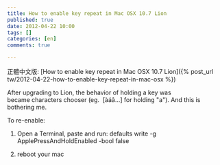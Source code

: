 ```yaml
---
title: How to enable key repeat in Mac OSX 10.7 Lion
published: true
date: 2012-04-22 10:00
tags: []
categories: [en]
comments: true

---
```


正體中文版: [How to enable key repeat in Mac OSX 10.7 Lion]({% post_url tw/2012-04-22-how-to-enable-key-repeat-in-mac-osx %})

After upgrading to Lion, the behavior of holding a key was became characters chooser (eg.  [àáâ...] for holding "a"). And this is bothering me.

To re-enable:

1. Open a Terminal, paste and run:
defaults write -g ApplePressAndHoldEnabled -bool false

2. reboot your mac
